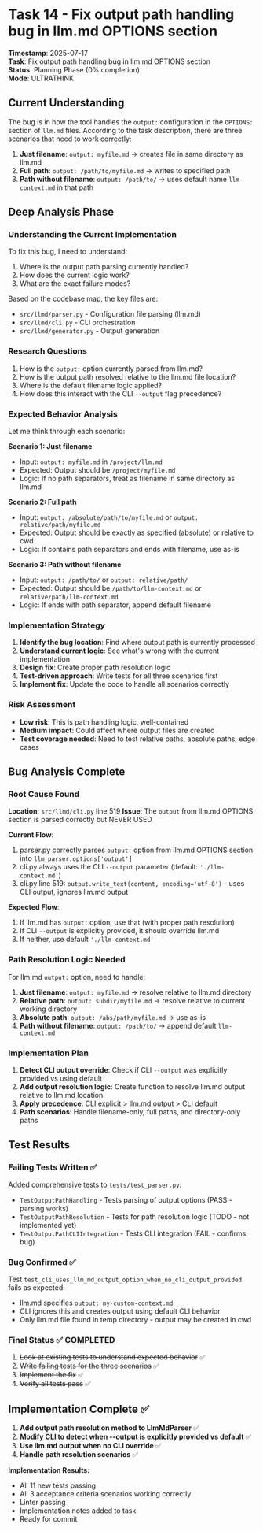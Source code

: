 # Task 14 - Fix output path handling bug in llm.md OPTIONS section

**Timestamp**: 2025-07-17  
**Task**: Fix output path handling bug in llm.md OPTIONS section  
**Status**: Planning Phase (0% completion)  
**Mode**: ULTRATHINK

## Current Understanding

The bug is in how the tool handles the `output:` configuration in the `OPTIONS:` section of `llm.md` files. According to the task description, there are three scenarios that need to work correctly:

1. **Just filename**: `output: myfile.md` → creates file in same directory as llm.md
2. **Full path**: `output: /path/to/myfile.md` → writes to specified path  
3. **Path without filename**: `output: /path/to/` → uses default name `llm-context.md` in that path

## Deep Analysis Phase

### Understanding the Current Implementation

To fix this bug, I need to understand:
1. Where is the output path parsing currently handled?
2. How does the current logic work?
3. What are the exact failure modes?

Based on the codebase map, the key files are:
- `src/llmd/parser.py` - Configuration file parsing (llm.md)
- `src/llmd/cli.py` - CLI orchestration 
- `src/llmd/generator.py` - Output generation

### Research Questions

1. How is the `output:` option currently parsed from llm.md?
2. How is the output path resolved relative to the llm.md file location?
3. Where is the default filename logic applied?
4. How does this interact with the CLI `--output` flag precedence?

### Expected Behavior Analysis

Let me think through each scenario:

**Scenario 1: Just filename**
- Input: `output: myfile.md` in `/project/llm.md`
- Expected: Output should be `/project/myfile.md`
- Logic: If no path separators, treat as filename in same directory as llm.md

**Scenario 2: Full path** 
- Input: `output: /absolute/path/to/myfile.md` or `output: relative/path/myfile.md`
- Expected: Output should be exactly as specified (absolute) or relative to cwd
- Logic: If contains path separators and ends with filename, use as-is

**Scenario 3: Path without filename**
- Input: `output: /path/to/` or `output: relative/path/`
- Expected: Output should be `/path/to/llm-context.md` or `relative/path/llm-context.md`
- Logic: If ends with path separator, append default filename

### Implementation Strategy

1. **Identify the bug location**: Find where output path is currently processed
2. **Understand current logic**: See what's wrong with the current implementation  
3. **Design fix**: Create proper path resolution logic
4. **Test-driven approach**: Write tests for all three scenarios first
5. **Implement fix**: Update the code to handle all scenarios correctly

### Risk Assessment

- **Low risk**: This is path handling logic, well-contained
- **Medium impact**: Could affect where output files are created
- **Test coverage needed**: Need to test relative paths, absolute paths, edge cases

## Bug Analysis Complete

### Root Cause Found

**Location**: `src/llmd/cli.py` line 519
**Issue**: The `output` from llm.md OPTIONS section is parsed correctly but NEVER USED

**Current Flow**:
1. parser.py correctly parses `output:` option from llm.md OPTIONS section into `llm_parser.options['output']`
2. cli.py always uses the CLI `--output` parameter (default: `'./llm-context.md'`) 
3. cli.py line 519: `output.write_text(content, encoding='utf-8')` - uses CLI output, ignores llm.md output

**Expected Flow**:
1. If llm.md has `output:` option, use that (with proper path resolution)
2. If CLI `--output` is explicitly provided, it should override llm.md
3. If neither, use default `'./llm-context.md'`

### Path Resolution Logic Needed

For llm.md `output:` option, need to handle:
1. **Just filename**: `output: myfile.md` → resolve relative to llm.md directory
2. **Relative path**: `output: subdir/myfile.md` → resolve relative to current working directory  
3. **Absolute path**: `output: /abs/path/myfile.md` → use as-is
4. **Path without filename**: `output: /path/to/` → append default `llm-context.md`

### Implementation Plan

1. **Detect CLI output override**: Check if CLI `--output` was explicitly provided vs using default
2. **Add output resolution logic**: Create function to resolve llm.md output relative to llm.md location
3. **Apply precedence**: CLI explicit > llm.md output > CLI default
4. **Path scenarios**: Handle filename-only, full paths, and directory-only paths

## Test Results

### Failing Tests Written ✅
Added comprehensive tests to `tests/test_parser.py`:
- `TestOutputPathHandling` - Tests parsing of output options (PASS - parsing works)
- `TestOutputPathResolution` - Tests for path resolution logic (TODO - not implemented yet)
- `TestOutputPathCLIIntegration` - Tests CLI integration (FAIL - confirms bug)

### Bug Confirmed ✅
Test `test_cli_uses_llm_md_output_option_when_no_cli_output_provided` fails as expected:
- llm.md specifies `output: my-custom-context.md`
- CLI ignores this and creates output using default CLI behavior
- Only llm.md file found in temp directory - output may be created in cwd

### Final Status ✅ COMPLETED

1. ~~Look at existing tests to understand expected behavior~~ ✅
2. ~~Write failing tests for the three scenarios~~ ✅
3. ~~Implement the fix~~ ✅
4. ~~Verify all tests pass~~ ✅

## Implementation Complete ✅

1. **Add output path resolution method to LlmMdParser** ✅
2. **Modify CLI to detect when --output is explicitly provided vs default** ✅
3. **Use llm.md output when no CLI override** ✅
4. **Handle path resolution scenarios** ✅

**Implementation Results:**
- All 11 new tests passing
- All 3 acceptance criteria scenarios working correctly
- Linter passing
- Implementation notes added to task
- Ready for commit